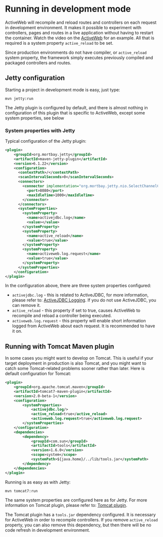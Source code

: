 <div class="page-header">
   <h1>Running in development mode</h1>
</div>

ActiveWeb will recompile and reload routes and controllers on each request in development environment. It makes it possible
to experiment with controllers, pages and routes in a live application without having to restart the container. Watch the
video on the [ActiveWeb](activeweb) for an example.
All that is required is a system property `active_reload` to be set.

Since production environments do not have compiler, or `active_reload` system property, the framework simply executes
previously compiled and packaged controllers and routes.

## Jetty configuration

Starting a project in development mode is easy, just type:

~~~~ {.prettyprint}
mvn jetty:run
~~~~

The Jetty plugin is configured by default, and there is almost nothing in configuration of this plugin that is
specific to ActiveWeb, except some system properties, see below

### System properties with Jetty

Typical configuration of the Jetty plugin:

~~~~ {.xml  .numberLines}
<plugin>
    <groupId>org.mortbay.jetty</groupId>
    <artifactId>maven-jetty-plugin</artifactId>
    <version>6.1.22</version>
    <configuration>
      <contextPath>/</contextPath>
      <scanIntervalSeconds>0</scanIntervalSeconds>
      <connectors>
        <connector implementation="org.mortbay.jetty.nio.SelectChannelConnector">
          <port>8080</port>
          <maxIdleTime>1000</maxIdleTime>
        </connector>
      </connectors>
      <systemProperties>
        <systemProperty>
          <name>activejdbc.log</name>
          <value></value>
        </systemProperty>
        <systemProperty>
          <name>active_reload</name>
          <value>true</value>
        </systemProperty>
        <systemProperty>
          <name>activeweb.log.request</name>
          <value>true</value>
        </systemProperty>
      </systemProperties>
    </configuration>
</plugin>
~~~~

In the configuration above, there are three system properties configured:

-   `activejdbc.log` - this is related to ActiveJDBC, for more information, please refer to: [ActiveJDBC Logging](logging).
If you do not use ActiveJDBC, you can remove it.
-   `active_reload` - this property if set to true, causes ActiveWeb to recompile and reload a controller being executed.
-   `activeweb.log.request` - this property will enable short information logged from ActiveWeb about each request. It is recommended to have it on.

## Running with Tomcat Maven plugin

In some cases you might want to develop on Tomcat. This is useful if your target deployment in production is also
Tomcat, and you might want to catch some Tomcat-related problems sooner rather than later. Here is default configuration for Tomcat:

~~~~ {.xml  .numberLines}
<plugin>
    <groupId>org.apache.tomcat.maven</groupId>
    <artifactId>tomcat7-maven-plugin</artifactId>
    <version>2.0-beta-1</version>
    <configuration>
        <systemProperties>
            <activejdbc.log/>
            <active_reload>true</active_reload>
            <activeweb.log.request>true</activeweb.log.request>
        </systemProperties>
    </configuration>
    <dependencies>
        <dependency>
            <groupId>com.sun</groupId>
            <artifactId>tools</artifactId>
            <version>1.6.0</version>
            <scope>system</scope>
            <systemPath>${java.home}/../lib/tools.jar</systemPath>
        </dependency>
    </dependencies>
</plugin>
~~~~

Running is as easy as with Jetty:

~~~~ {.prettyprint}
mvn tomcat7:run
~~~~

The same system properties are configured here as for Jetty. For more information on Tomcat plugin, please refer to:
[Tomcat plugin](http://tomcat.apache.org/maven-plugin-2/run-mojo-features.html).

The Tomcat plugin has a `tools.jar` dependency configured. It is necessary for ActiveWeb in order to recompile
controllers. If you remove `active_reload` property, you can also remove this dependency, but then there will be
no code refresh in development environment.
